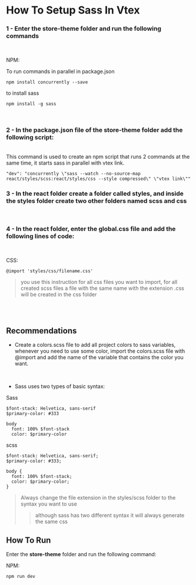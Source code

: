 # How To Setup Sass In Vtex



### 1 - Enter the **store-theme** folder and run the following commands
</br>


NPM:

To run commands in parallel in package.json

~~~
npm install concurrently --save
~~~

to install sass
~~~
npm install -g sass
~~~

</br>

### 2 - In the **package.json** file of the **store-theme** folder add the following script:
</br>
This command is used to create an npm script that runs 2 commands at the same time, it starts sass in parallel with vtex link.

~~~
"dev": "concurrently \"sass --watch --no-source-map react/styles/scss:react/styles/css --style compressed\" \"vtex link\""
~~~

### 3 - In the react folder create a folder called styles, and inside the **styles** folder create two other folders named **scss** and **css**

</br>

### 4 - In the react folder, enter the **global.css** file and add the following lines of code:

</br>

CSS:
~~~
@import 'styles/css/filename.css'
~~~
> you use this instruction for all css files you want to import, for all created scss files a file with the same name with the extension .css will be created in the css folder
</br>

</br>

## Recommendations
- Create a colors.scss file to add all project colors to sass variables, whenever you need to use some color, import the colors.scss file with @import and add the name of the variable that contains the color you want.

</br>

- Sass uses two types of basic syntax:

Sass
~~~
$font-stack: Helvetica, sans-serif
$primary-color: #333

body
  font: 100% $font-stack
  color: $primary-color
~~~

scss
~~~
$font-stack: Helvetica, sans-serif;
$primary-color: #333;

body {
  font: 100% $font-stack;
  color: $primary-color;
}
~~~

> Always change the file extension in the styles/scss folder to the syntax you want to use
>> although sass has two different syntax it will always generate the same css


## How To Run

Enter the **store-theme** folder and run the following command:

NPM:
~~~
npm run dev
~~~
